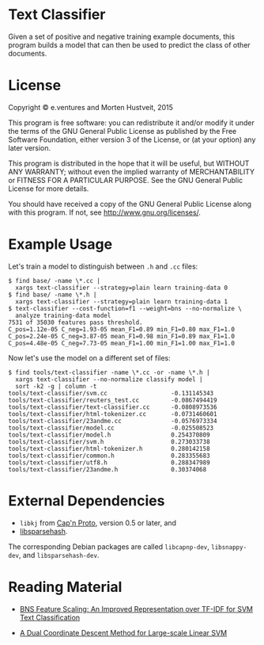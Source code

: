 Text Classifier
===============

Given a set of positive and negative training example documents, this program
builds a model that can then be used to predict the class of other documents.

# License

Copyright © e.ventures and Morten Hustveit, 2015

This program is free software: you can redistribute it and/or modify it under
the terms of the GNU General Public License as published by the Free Software
Foundation, either version 3 of the License, or (at your option) any later
version.

This program is distributed in the hope that it will be useful, but WITHOUT ANY
WARRANTY; without even the implied warranty of MERCHANTABILITY or FITNESS FOR A
PARTICULAR PURPOSE.  See the GNU General Public License for more details.

You should have received a copy of the GNU General Public License along with
this program.  If not, see <http://www.gnu.org/licenses/>.

# Example Usage

Let's train a model to distinguish between `.h` and `.cc` files:

    $ find base/ -name \*.cc |
      xargs text-classifier --strategy=plain learn training-data 0
    $ find base/ -name \*.h |
      xargs text-classifier --strategy=plain learn training-data 1
    $ text-classifier --cost-function=f1 --weight=bns --no-normalize \
      analyze training-data model
    7531 of 35030 features pass threshold.
    C_pos=1.12e-05 C_neg=1.93-05 mean_F1=0.89 min_F1=0.80 max_F1=1.0
    C_pos=2.24e-05 C_neg=3.87-05 mean_F1=0.98 min_F1=0.89 max_F1=1.0
    C_pos=4.48e-05 C_neg=7.73-05 mean_F1=1.00 min_F1=1.00 max_F1=1.0

Now let's use the model on a different set of files:

    $ find tools/text-classifier -name \*.cc -or -name \*.h |
      xargs text-classifier --no-normalize classify model |
      sort -k2 -g | column -t
    tools/text-classifier/svm.cc                  -0.131145343
    tools/text-classifier/reuters_test.cc         -0.0867494419
    tools/text-classifier/text-classifier.cc      -0.0808973536
    tools/text-classifier/html-tokenizer.cc       -0.0731460601
    tools/text-classifier/23andme.cc              -0.0576973334
    tools/text-classifier/model.cc                -0.025508523
    tools/text-classifier/model.h                 0.254370809
    tools/text-classifier/svm.h                   0.273033738
    tools/text-classifier/html-tokenizer.h        0.280142158
    tools/text-classifier/common.h                0.283355683
    tools/text-classifier/utf8.h                  0.288347989
    tools/text-classifier/23andme.h               0.30374068

# External Dependencies

  * `libkj` from [Cap'n Proto](https://github.com/sandstorm-io/capnproto), version 0.5 or later, and
  * [libsparsehash](https://github.com/sparsehash/sparsehash).

The corresponding Debian packages are called `libcapnp-dev`, `libsnappy-dev`,
and `libsparsehash-dev`.

# Reading Material

* [BNS Feature Scaling: An Improved Representation over TF-IDF for SVM Text Classification](http://www.hpl.hp.com/techreports/2007/HPL-2007-32R1.pdf)

* [A Dual Coordinate Descent Method for Large-scale Linear SVM](https://www.csie.ntu.edu.tw/~cjlin/papers/cddual.pdf)
